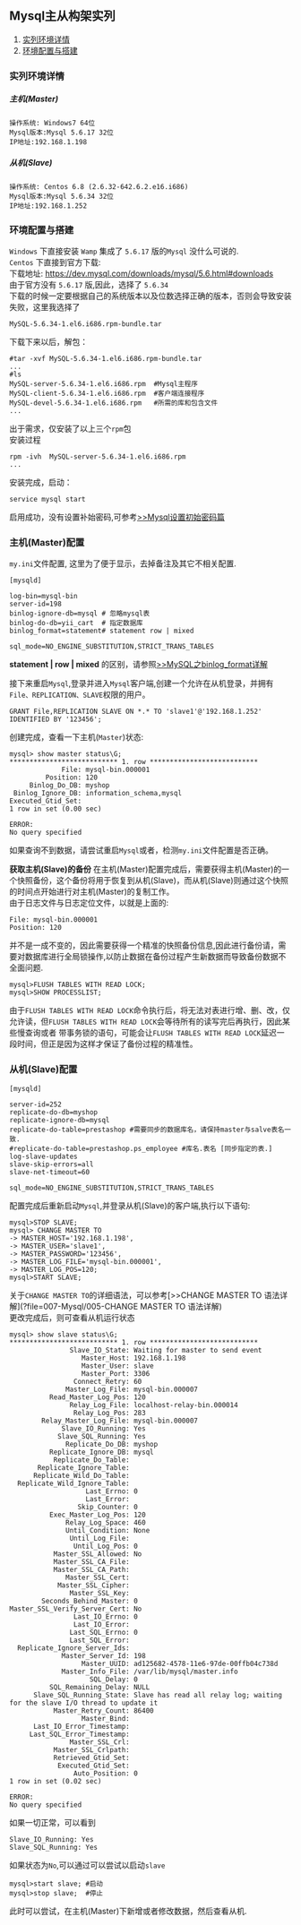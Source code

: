 ## Mysql主从构架实列
1. [实列环境详情](#实列环境详情 "实列环境详情")
1. [环境配置与搭建](#环境配置与搭建 "环境配置与搭建")
### 实列环境详情
##### 主机(Master)
```
操作系统: Windows7 64位
Mysql版本:Mysql 5.6.17 32位
IP地址:192.168.1.198
```
##### 从机(Slave)
```
操作系统: Centos 6.8 (2.6.32-642.6.2.e16.i686)
Mysql版本:Mysql 5.6.34 32位
IP地址:192.168.1.252
```
### 环境配置与搭建
`Windows` 下直接安装 `Wamp` 集成了 `5.6.17` 版的`Mysql` 没什么可说的.  
`Centos` 下直接到官方下载:  
下载地址: https://dev.mysql.com/downloads/mysql/5.6.html#downloads  
由于官方没有 `5.6.17` 版,因此，选择了 `5.6.34`  
下载的时候一定要根据自己的系统版本以及位数选择正确的版本，否则会导致安装失败，这里我选择了
```
MySQL-5.6.34-1.el6.i686.rpm-bundle.tar
```
下载下来以后，解包：  
```
#tar -xvf MySQL-5.6.34-1.el6.i686.rpm-bundle.tar
...
#ls
MySQL-server-5.6.34-1.el6.i686.rpm  #Mysql主程序
MySQL-client-5.6.34-1.el6.i686.rpm  #客户端连接程序
MySQL-devel-5.6.34-1.el6.i686.rpm   #所需的库和包含文件
...
```
出于需求，仅安装了以上三个`rpm`包  
安装过程
```
rpm -ivh  MySQL-server-5.6.34-1.el6.i686.rpm
...
```
安装完成，启动：
```
service mysql start
```
启用成功，没有设置补始密码,可参考[>>Mysql设置初始密码篇](?file=007-Mysql/002-Mysql设置初始密码)

### 主机(Master)配置
`my.ini`文件配置, 这里为了便于显示，去掉备注及其它不相关配置.
```
[mysqld]

log-bin=mysql-bin
server-id=198
binlog-ignore-db=mysql # 忽略mysql表
binlog-do-db=yii_cart  # 指定数据库
binlog_format=statement# statement row | mixed

sql_mode=NO_ENGINE_SUBSTITUTION,STRICT_TRANS_TABLES
```
**statement | row | mixed**  的区别，请参照[>>MySQL之binlog_format详解](?file=007-Mysql/004-MySQL之binlog_format详解)

接下来重启`Mysql`,登录并进入`Mysql`客户端,创建一个允许在从机登录，并拥有`File、REPLICATION、SLAVE`权限的用户。    
```
GRANT File,REPLICATION SLAVE ON *.* TO 'slave1'@'192.168.1.252' IDENTIFIED BY '123456';
```
创建完成，查看一下主机(`Master`)状态:
```
mysql> show master status\G;
*************************** 1. row ***************************
             File: mysql-bin.000001
         Position: 120
     Binlog_Do_DB: myshop
 Binlog_Ignore_DB: information_schema,mysql
Executed_Gtid_Set:
1 row in set (0.00 sec)

ERROR:
No query specified
```
如果查询不到数据，请尝试重启`Mysql`或者，检测`my.ini`文件配置是否正确。  

**获取主机(Slave)的备份**
在主机(Master)配置完成后，需要获得主机(Master)的一个快照备份，这个备份将用于恢复到从机(Slave)，而从机(Slave)则通过这个快照的时间点开始进行对主机(Master)的复制工作。  
由于日志文件与日志定位文件，以就是上面的:
```
File: mysql-bin.000001
Position: 120
```
并不是一成不变的，因此需要获得一个精准的快照备份信息,因此进行备份请，需要对数据库进行全局锁操作,以防止数据在备份过程产生新数据而导致备份数据不全面问题.
```
mysql>FLUSH TABLES WITH READ LOCK;
mysql>SHOW PROCESSLIST;
```
由于`FLUSH TABLES WITH READ LOCK`命令执行后，将无法对表进行增、删、改，仅允许读，但`FLUSH TABLES WITH READ LOCK`会等待所有的读写完后再执行，因此某些慢查询或者
带事务锁的语句，可能会让`FLUSH TABLES WITH READ LOCK`延迟一段时间，但正是因为这样才保证了备份过程的精准性。


### 从机(Slave)配置
```
[mysqld]

server-id=252
replicate-do-db=myshop
replicate-ignore-db=mysql
replicate-do-table=prestashop #需要同步的数据库名，请保持master与salve表名一致.
#replicate-do-table=prestashop.ps_employee #库名.表名 [同步指定的表.]
log-slave-updates
slave-skip-errors=all
slave-net-timeout=60

sql_mode=NO_ENGINE_SUBSTITUTION,STRICT_TRANS_TABLES
```
配置完成后重新启动`Mysql`,并登录从机(Slave)的客户端,执行以下语句:  
```
mysql>STOP SLAVE;
mysql> CHANGE MASTER TO
-> MASTER_HOST='192.168.1.198',
-> MASTER_USER='slave1',
-> MASTER_PASSWORD='123456',
-> MASTER_LOG_FILE='mysql-bin.000001',
-> MASTER_LOG_POS=120;
mysql>START SLAVE;
```
关于`CHANGE MASTER TO`的详细语法，可以参考[>>CHANGE MASTER TO 语法详解](?file=007-Mysql/005-CHANGE MASTER TO 语法详解)  
更改完成后，则可查看从机运行状态  
```
mysql> show slave status\G;
*************************** 1. row ***************************
               Slave_IO_State: Waiting for master to send event
                  Master_Host: 192.168.1.198
                  Master_User: slave
                  Master_Port: 3306
                Connect_Retry: 60
              Master_Log_File: mysql-bin.000007
          Read_Master_Log_Pos: 120
               Relay_Log_File: localhost-relay-bin.000014
                Relay_Log_Pos: 283
        Relay_Master_Log_File: mysql-bin.000007
             Slave_IO_Running: Yes
            Slave_SQL_Running: Yes
              Replicate_Do_DB: myshop
          Replicate_Ignore_DB: mysql
           Replicate_Do_Table:
       Replicate_Ignore_Table:
      Replicate_Wild_Do_Table:
  Replicate_Wild_Ignore_Table:
                   Last_Errno: 0
                   Last_Error:
                 Skip_Counter: 0
          Exec_Master_Log_Pos: 120
              Relay_Log_Space: 460
              Until_Condition: None
               Until_Log_File:
                Until_Log_Pos: 0
           Master_SSL_Allowed: No
           Master_SSL_CA_File:
           Master_SSL_CA_Path:
              Master_SSL_Cert:
            Master_SSL_Cipher:
               Master_SSL_Key:
        Seconds_Behind_Master: 0
Master_SSL_Verify_Server_Cert: No
                Last_IO_Errno: 0
                Last_IO_Error:
               Last_SQL_Errno: 0
               Last_SQL_Error:
  Replicate_Ignore_Server_Ids:
             Master_Server_Id: 198
                  Master_UUID: ad125682-4578-11e6-97de-00ffb04c738d
             Master_Info_File: /var/lib/mysql/master.info
                    SQL_Delay: 0
          SQL_Remaining_Delay: NULL
      Slave_SQL_Running_State: Slave has read all relay log; waiting for the slave I/O thread to update it
           Master_Retry_Count: 86400
                  Master_Bind:
      Last_IO_Error_Timestamp:
     Last_SQL_Error_Timestamp:
               Master_SSL_Crl:
           Master_SSL_Crlpath:
           Retrieved_Gtid_Set:
            Executed_Gtid_Set:
                Auto_Position: 0
1 row in set (0.02 sec)

ERROR:
No query specified
```

如果一切正常，可以看到
```
Slave_IO_Running: Yes
Slave_SQL_Running: Yes
```
如果状态为`No`,可以通过可以尝试以启动`slave`  
```
mysql>start slave; #启动
mysql>stop slave;  #停止
```
此时可以尝试，在主机(Master)下新增或者修改数据，然后查看从机.
